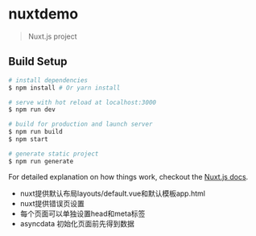 # nuxtdemo

> Nuxt.js project

## Build Setup

``` bash
# install dependencies
$ npm install # Or yarn install

# serve with hot reload at localhost:3000
$ npm run dev

# build for production and launch server
$ npm run build
$ npm start

# generate static project
$ npm run generate
```

For detailed explanation on how things work, checkout the [Nuxt.js docs](https://github.com/nuxt/nuxt.js).

* nuxt提供默认布局layouts/default.vue和默认模板app.html
* nuxt提供错误页设置
* 每个页面可以单独设置head和meta标签
* asyncdata 初始化页面前先得到数据
